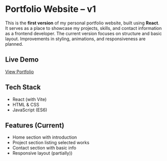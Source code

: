 # Portfolio Website – v1

This is the **first version** of my personal portfolio website, built using **React**. It serves as a place to showcase my projects, skills, and contact information as a frontend developer. The current version focuses on structure and basic layout. Improvements in styling, animations, and responsiveness are planned.

## Live Demo
[View Portfolio](https://portfolio-70353.web.app)

## Tech Stack
- React (with Vite)
- HTML & CSS
- JavaScript (ES6)

## Features (Current)
- Home section with introduction
- Project section listing selected works
- Contact section with basic info
- Responsive layout (partially))
